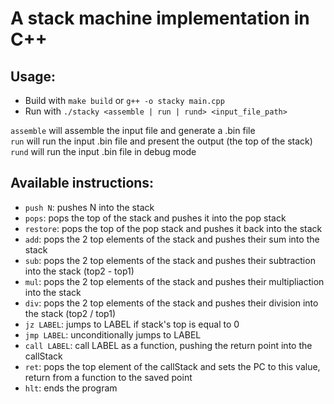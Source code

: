 # A stack machine implementation in C++

## Usage:
- Build with `make build` or `g++ -o stacky main.cpp`
- Run with `./stacky <assemble | run | rund> <input_file_path>`

`assemble` will assemble the input file and generate a .bin file<br>
`run` will run the input .bin file and present the output (the top of the stack)<br>
`rund` will run the input .bin file in debug mode

## Available instructions:

- `push N`: pushes N into the stack
- `pops`: pops the top of the stack and pushes it into the pop stack
- `restore`: pops the top of the pop stack and pushes it back into the stack
- `add`: pops the 2 top elements of the stack and pushes their sum into the stack
- `sub`: pops the 2 top elements of the stack and pushes their subtraction into the stack (top2 - top1)
- `mul`: pops the 2 top elements of the stack and pushes their multipliaction into the stack
- `div`: pops the 2 top elements of the stack and pushes their division into the stack (top2 / top1)
- `jz LABEL`: jumps to LABEL if stack's top is equal to 0
- `jmp LABEL`: unconditionally jumps to LABEL
- `call LABEL`: call LABEL as a function, pushing the return point into the callStack
- `ret`: pops the top element of the callStack and sets the PC to this value, return from a function to the saved point
- `hlt`: ends the program
